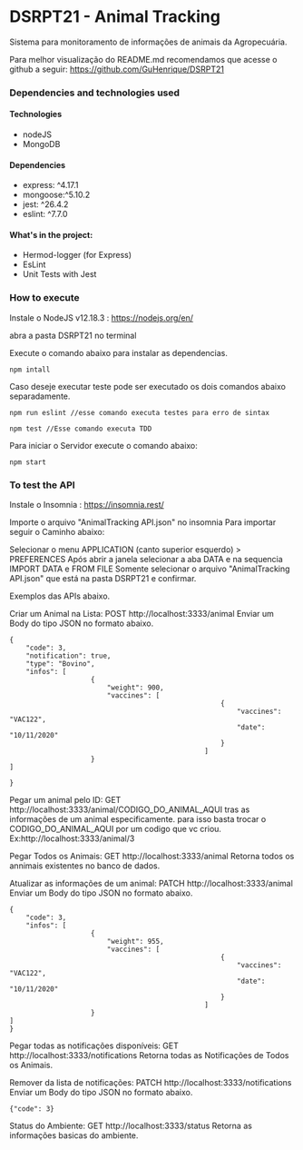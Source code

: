# DSRPT21 - Animal Tracking

Sistema para monitoramento de informações de animais da Agropecuária.

Para melhor visualização do README.md recomendamos que acesse o github a seguir: https://github.com/GuHenrique/DSRPT21
### Dependencies and technologies used

#### Technologies
- nodeJS
- MongoDB

#### Dependencies
- express: ^4.17.1
- mongoose:^5.10.2
- jest: ^26.4.2
- eslint: ^7.7.0

#### What's in the project:
- Hermod-logger (for Express)
- EsLint
- Unit Tests with Jest




### How to execute

Instale o NodeJS v12.18.3 : https://nodejs.org/en/

abra a pasta DSRPT21 no terminal

Execute o comando abaixo para instalar as dependencias.
```
npm intall
```

Caso deseje executar teste pode ser executado os dois comandos abaixo separadamente.
```
npm run eslint //esse comando executa testes para erro de sintax

npm test //Esse comando executa TDD
```

Para iniciar o Servidor execute o comando abaixo:
 ```
 npm start
 ```


### To test the API

Instale o Insomnia : https://insomnia.rest/

Importe o arquivo "AnimalTracking API.json" no insomnia
Para importar seguir o Caminho abaixo:

Selecionar o menu APPLICATION (canto superior esquerdo) > PREFERENCES
Após abrir a janela selecionar a aba DATA e na sequencia IMPORT DATA e FROM FILE
Somente selecionar o arquivo "AnimalTracking API.json" que está na pasta DSRPT21 e confirmar.


Exemplos das APIs abaixo.


Criar um Animal na Lista: POST http://localhost:3333/animal
Enviar um Body do tipo JSON no formato abaixo.
```
{
	"code": 3,
	"notification": true,
	"type": "Bovino", 
	"infos": [
					{
						"weight": 900,
						"vaccines": [ 
													{
														"vaccines": "VAC122",
													 	"date": "10/11/2020"
													}
												]
					}
]
					 
} 
```

Pegar um animal pelo ID: GET http://localhost:3333/animal/CODIGO_DO_ANIMAL_AQUI
tras as informações de um animal especificamente.
para isso basta trocar o CODIGO_DO_ANIMAL_AQUI por um codigo que vc criou.
Ex:http://localhost:3333/animal/3

Pegar Todos os Animais: GET http://localhost:3333/animal
Retorna todos os annimais existentes no banco de dados.

Atualizar as informações de um animal: PATCH http://localhost:3333/animal
Enviar um Body do tipo JSON no formato abaixo.
```
{
	"code": 3,
	"infos": [
					{
						"weight": 955,
						"vaccines": [ 
													{
														"vaccines": "VAC122",
													 	"date": "10/11/2020"
													}
												]
					}
]					 
} 
```


Pegar todas as notificações disponíveis: GET http://localhost:3333/notifications
Retorna todas as Notificações de Todos os Animais.

Remover da lista de notificações: PATCH http://localhost:3333/notifications
Enviar um Body do tipo JSON no formato abaixo.
```
{"code": 3}
```

Status do Ambiente: GET http://localhost:3333/status
Retorna as informações basicas do ambiente.